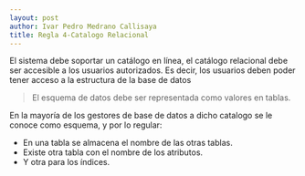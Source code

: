 ```yaml
---
layout: post
author: Ivar Pedro Medrano Callisaya
title: Regla 4-Catalogo Relacional
---
```


El sistema debe soportar un catálogo en línea, el catálogo relacional debe ser accesible a los usuarios autorizados. Es decir, los usuarios deben poder tener acceso a la estructura de la base de datos 


> El esquema de datos debe ser representada como valores en tablas.


En la mayoría de los gestores de base de datos a dicho catalogo se le conoce como esquema, y por lo regular:

- En una tabla se almacena el nombre de las otras tablas.
- Existe otra tabla con el nombre de los atributos.
- Y otra para los índices.
